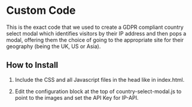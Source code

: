 # Custom Code

This is the exact code that we used to create a GDPR compliant country select modal which identifies visitors by their IP address and then pops a modal, offering them the choice of going to the appropriate site for their geography (being the UK, US or Asia).

## How to Install

1. Include the CSS and all Javascript files in the head like in index.html.

2. Edit the configuration block at the top of country-select-modal.js to point to the images and set the API Key for IP-API.